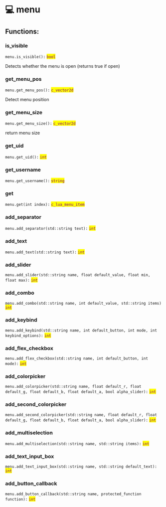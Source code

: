 # 💻 menu

## Functions:

### is\_visible

`menu.is_visible():` <mark style="color:purple;">`bool`</mark>

Detects whether the menu is open (returns true if open)

### get\_menu\_pos

`menu.get_menu_pos():` <mark style="color:purple;">`c_vector2d`</mark>

Detect menu position

### get\_menu\_size

`menu.get_menu_size():` <mark style="color:purple;">`c_vector2d`</mark>

return menu size

### get\_uid

`menu.get_uid():` <mark style="color:purple;">`int`</mark>

### get\_username

`menu.get_username():` <mark style="color:purple;">`string`</mark>

### get

`menu.get(int index):` <mark style="color:purple;">`c_lua_menu_item`</mark>

### add\_separator

`menu.add_separator(std::string text):` <mark style="color:purple;">`int`</mark>

### add\_text

`menu.add_text(std::string text):` <mark style="color:purple;">`int`</mark>

### add\_slider

`menu.add_slider(std::string name, float default_value, float min, float max):` <mark style="color:purple;">`int`</mark>

### add\_combo

`menu.add_combo(std::string name, int default_value, std::string items)` <mark style="color:purple;">`int`</mark>

### add\_keybind

`menu.add_keybind(std::string name, int default_button, int mode, int keybind_options):` <mark style="color:purple;">`int`</mark>

### add\_flex\_checkbox

`menu.add_flex_checkbox(std::string name, int default_button, int mode):` <mark style="color:purple;">`int`</mark>

### add\_colorpicker

`menu.add_colorpicker(std::string name, float default_r, float default_g, float default_b, float default_a, bool alpha_slider):` <mark style="color:purple;">`int`</mark>

### add\_second\_colorpicker

`menu.add_second_colorpicker(std::string name, float default_r, float default_g, float default_b, float default_a, bool alpha_slider):` <mark style="color:purple;">`int`</mark>

### add\_multiselection

`menu.add_multiselection(std::string name, std::string items):` <mark style="color:purple;">`int`</mark>

### add\_text\_input\_box

`menu.add_text_input_box(std::string name, std::string default_text):` <mark style="color:purple;">`int`</mark>

### add\_button\_callback

`menu.add_button_callback(std::string name, protected_function function):` <mark style="color:purple;">`int`</mark>
